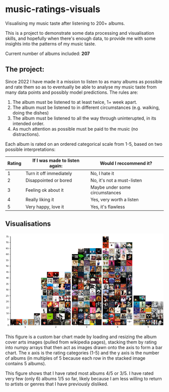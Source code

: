 # music-ratings-visuals
Visualising my music taste after listening to 200+ albums.

This is a project to demonstrate some data processing and visualisation skills, and hopefully when there's enough data, to provide me with some insights into the patterns of my music taste.

Current number of albums included: **207**

## The project:

Since 2022 I have made it a mission to listen to as many albums as possible and rate them so as to eventually be able to analyse my music taste from many data points and possibly model predictions. The rules are:

1) The album must be listened to at least twice, 1+ week apart.
2) The album must be listened to in different circumstances (e.g. walking, doing the dishes)
3) The album must be listened to all the way through uninterupted, in its intended order.
4) As much attention as possible must be paid to the music (no distractions).

Each album is rated on an ordered categorical scale from 1-5, based on two possible interpretations:

| Rating    | If I was made to listen again: | Would I reccommend it?         |
| --------- | ------------------------------ | ------------------------------ |
| 1         | Turn it off immediately        | No, I hate it                  |
| 2         | Disappointed or bored          | No, it's not a must-listen     |
| 3         | Feeling ok about it            | Maybe under some circumstances |
| 4         | Really liking it               | Yes, very worth a listen       |
| 5         | Very happy, love it            | Yes, it's flawless             |

## Visualisations

![A bar chart for each rating category with the bars drawn with the covers of each album rated so far](https://github.com/GHornshaw/music-ratings-visuals/blob/main/visuals/album-bar-chart.png?raw=true)

This figure is a custom bar chart made by loading and resizing the album cover arts images (pulled from wikipedia pages), stacking them by rating into numpy arrays that then act as images drawn onto the axis to form a bar chart. The x axis is the rating categories (1-5) and the y axis is the number of albums (in multiples of 5 because each row in the stacked image contains 5 albums).

This figure shows that I have rated most albums 4/5 or 3/5. I have rated very few (only 6) albums 1/5 so far, likely because I am less willing to return to artists or genres that I have previously disliked.
